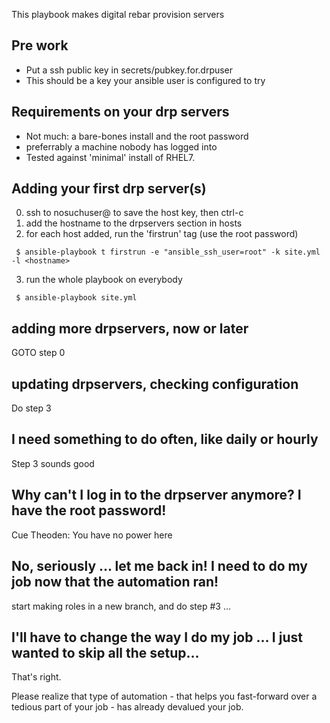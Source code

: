 

This playbook makes digital rebar provision servers


## Pre work

* Put a ssh public key in secrets/pubkey.for.drpuser
* This should be a key your ansible user is configured to try


##  Requirements on your drp servers

* Not much: a bare-bones install and the root password
* preferrably a machine nobody has logged into
* Tested against 'minimal' install of RHEL7.


## Adding your first drp server(s)
0. ssh to nosuchuser@<hostname> to save the host key, then ctrl-c
1. add the hostname to the drpservers section in hosts
2. for each host added, run the 'firstrun' tag (use the root password)

```
 $ ansible-playbook t firstrun -e "ansible_ssh_user=root" -k site.yml -l <hostname>
```

3. run the whole playbook on everybody

```
 $ ansible-playbook site.yml
```


## adding more drpservers, now or later
GOTO step 0

## updating drpservers, checking configuration
Do step 3

## I need something to do often, like daily or hourly
Step 3 sounds good

## Why can't I log in to the drpserver anymore?  I have the root password!
Cue Theoden:  You have no power here

## No, seriously ... let me back in!  I need to do my job now that the automation ran!
start making roles in a new branch, and do step #3 ... 

## I'll have to change the way I do my job ... I just wanted to skip all the setup...
That's right.  

Please realize that type of automation - that helps you fast-forward
over a tedious part of your job - has already devalued your job.










